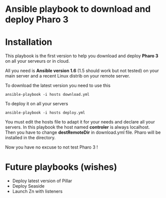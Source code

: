 Ansible playbook to download and deploy Pharo 3
===============================================

# Installation

This playbook is the first version to help you download and deploy **Pharo 3** on all your serveurs or in cloud.

All you need is **Ansible version 1.6** (1.5 should work but not tested) on your main server and a recent Linux distrib on your remote server.

To download the latest version you need to use this

```
ansible-playbook -i hosts download.yml
```

To deploy it on all your servers

```
ansible-playbook -i hosts deploy.yml
```

You must edit the hosts file to adapt it for your needs and declare all your servers. In this playbook the host named **controler** is always localhost. Then you have to change **destRemoteDir** in download.yml file. Pharo will be installed in the directory.

Now you have no excuse to not test Pharo 3 !

# Future playbooks (wishes)

- Deploy latest version of Pillar
- Deploy Seaside
- Launch Zn with listeners
